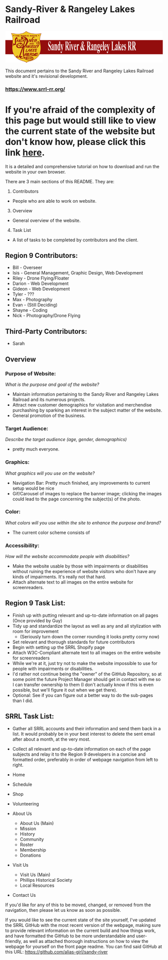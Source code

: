 # Sandy-River & Rangeley Lakes Railroad
![alt text](https://github.com/alias-girl/sandy-river/blob/main/SRRL%20UPDATED%2003-11-2025/imgs/global/banner_logo.png "Sandy River Banner Logo")

This document pertains to the Sandy River and Rangeley Lakes Railroad website and it's revisional development.
### https://www.srrl-rr.org/

# If you're afraid of the complexity of this page but would still like to view the current state of the website but don't know how, please click this link [here]().
It is a detailed and comprehensive tutorial on how to download and run the website in your own browser.

There are 3 main sections of this README. They are:
1. Contributors
  * People who are able to work on website.
3. Overview
  * General overview of the website.
4. Task List
  * A list of tasks to be completed by contributors and the client.

## Region 9 Contributors:
* Bill - Overseer
* Isis - General Management, Graphic Design, Web Development
* Riley - Drone Flying/Floater
* Darion - Web Development
* Gideon - Web Development
* Tyler - ???
* Max - Photography
* Evan - (Still Deciding)
* Shayne - Coding
* Nick - Photography/Drone Flying

## Third-Party Contributors:
* Sarah

## Overview
### Purpose of Website:
*What is the purpose and goal of the website?*
* Maintain information pertaining to the Sandy River and Rangeley Lakes Railroad and its numerous projects.
* Attract new customer demographics for visitation and merchendise purchashing by sparking an interest in the subject matter of the website.
* General promotion of the business.

### Target Audience:
*Describe the target audience (age, gender, demographics)*
* pretty much everyone.

### Graphics:
*What graphics will you use on the website?*
* Navigation Bar: Pretty much finished, any improvements to current setup would be nice
* Gif/Carousel of images to replace the banner image; clicking the images could lead to the page concerning the subject(s) of the photo.

### Color:
*What colors will you use within the site to enhance the purpose and brand?*
* The current color scheme consists of

### Accessibility:
*How will the website accommodate people with disabilities?*
* Make the website usable by those with impairments or disabilities without ruining the experience of website visitors who don't have any kinds of impairments. It's really not that hard.
* Attach alternate text to all images on the entire website for screenreaders.

## Region 9 Task List:
* Finish up with putting relevant and up-to-date information on all pages (Once provided by Guy)
* Tidy up and standardize the layout as well as any and all stylization with room for improvement
  * (Seriously turn down the corner rounding it looks pretty corny now)
* Set relevant and thorough standards for future contributors
* Begin with setting up the SRRL Shopify page
* Attach W3C-Compliant alternate text to all images on the entire website for screenreaders
* While we're at it, just try not to make the website impossible to use for people with impairments or disabilities.
* I'd rather not continue being the "owner" of the GitHub Repository, so at some point the future Project Manager should get in contact with me so I can transfer ownership to them (I don't actually know if this is even possible, but we'll figure it out when we get there).
* Optional: See if you can figure out a better way to do the sub-pages than I did.

## SRRL Task List:
* Gather all SRRL accounts and their information and send them back in a list. It would probably be in your best interest to delete the sent email after about a month, at the very most.
* Collect all relevant and up-to-date information on each of the page subjects and relay it to the Region 9 developers in a concise and formatted order, preferably in order of webpage navigation from left to right.

* Home
* Schedule
* Shop
* Volunteering
* About Us
  * About Us (Main)
  * Mission
  * History
  * Community
  * Roster
  * Membership
  * Donations
* Visit Us
  * Visit Us (Main)
  * Phillips Historical Society
  * Local Resources
* Contact Us

If you'd like for any of this to be moved, changed, or removed from the navigation, then please let us know as soon as possible.

If you would like to see the current state of the site yourself, I've updated the SRRL GitHub with the most recent version of the webpage, making sure to provide relevant information on the current build and how things work, and have formatted the GitHub to be more understandable and user-friendly, as well as attached thorough instructions on how to view the webpage for yourself on the front page readme.
You can find said GitHub at this URL: https://github.com/alias-girl/sandy-river
